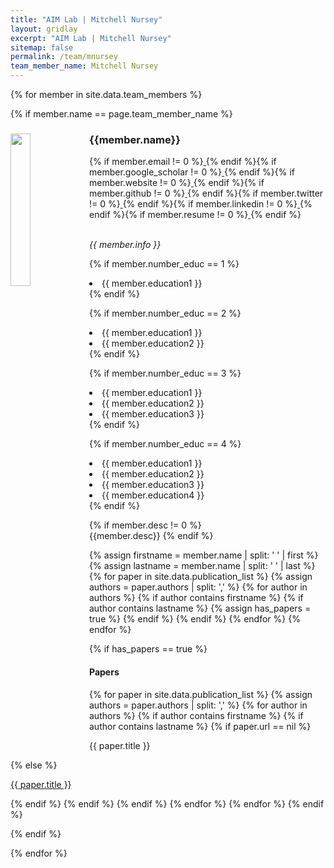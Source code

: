 ```yaml
---
title: "AIM Lab | Mitchell Nursey"
layout: gridlay
excerpt: "AIM Lab | Mitchell Nursey"
sitemap: false
permalink: /team/mnursey
team_member_name: Mitchell Nursey
---
```


{% for member in site.data.team_members %}

{% if member.name == page.team_member_name %}

<div>
 <img src="{{ site.url }}{{ site.baseurl }}/assets/teampic/{{ member.photo }}" class="img-responsive" width="25%" style="float: left" />
<h3>{{member.name}}</h3>

{% if member.email != 0 %}<a href="{{ member.email }}"> <i class="far fa-envelope" style="color:#FF330D; font-size:24px;"></i></a>{% endif %}{% if member.google_scholar != 0 %}<a href="{{ member.google_scholar }}/"> <i class="ai ai-google-scholar ai-3x" style="color:#FF330D; font-size:24px;"></i></a>{% endif %}{% if member.website != 0 %}<a href="{{ member.website }}/"> <i class="fas fa-link" style="color:#FF330D; font-size:24px;"></i></a>{% endif %}{% if member.github != 0 %}<a href="{{ member.github }}/"> <i class="fab fa-github-alt" style="color:#FF330D; font-size:24px;"></i></a>{% endif %}{% if member.twitter != 0 %}<a href="{{ member.twitter }}/"> <i class="fa fa-twitter" style="color:#FF330D; font-size:24px;"></i></a>{% endif %}{% if member.linkedin != 0 %}<a href="{{ member.linkedin }}/"> <i class="fab fa-linkedin-in" style="color:#FF330D; font-size:24px;"></i></a>{% endif %}{% if member.resume != 0 %}<a href="{{ member.resume }}"> <i class="fa fa-book fa-fw" style="color:#FF330D; font-size:24px;"></i></a>{% endif %}

<br/><i>{{ member.info }}<br/></i>

{% if member.number_educ == 1 %}
<li> {{ member.education1 }} </li>
{% endif %}

{% if member.number_educ == 2 %}
<li> {{ member.education1 }} </li>
<li> {{ member.education2 }} </li>
{% endif %}

{% if member.number_educ == 3 %}
<li> {{ member.education1 }} </li>
<li> {{ member.education2 }} </li>
<li> {{ member.education3 }} </li>
{% endif %}

{% if member.number_educ == 4 %}
<li> {{ member.education1 }} </li>
<li> {{ member.education2 }} </li>
<li> {{ member.education3 }} </li>
<li> {{ member.education4 }} </li>
{% endif %}
</div>

{% if member.desc != 0 %}
<br/>
{{member.desc}}
{% endif %}

<div class="col-lg-12">
{% assign firstname = member.name | split: ' ' | first %}
{% assign lastname = member.name | split: ' ' | last %}
{% for paper in site.data.publication_list %}
    {% assign authors = paper.authors | split: ',' %}
    {% for author in authors %}
        {% if author contains firstname %}
            {% if author contains lastname %}
                {% assign has_papers = true %}
            {% endif %}
        {% endif %}
    {% endfor %}
{% endfor %}

{% if has_papers == true %}
<h4>Papers</h4>
{% for paper in site.data.publication_list %}
    {% assign authors = paper.authors | split: ',' %}
    {% for author in authors %}
        {% if author contains firstname %}
            {% if author contains lastname %}
                {% if paper.url == nil %}
                <p>{{ paper.title }}</p>
                {% else %}
                <p><a href="{{ paper.url }}" class="off">{{ paper.title }}</a></p>
                {% endif %}
            {% endif %}
        {% endif %}
    {% endfor %}
{% endfor %}
{% endif %}
</div>

{% endif %}

{% endfor %}
